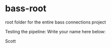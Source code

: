 # bass-root
root folder for the entire bass connections project

Testing the pipeline:
Write your name here below:

Scott
